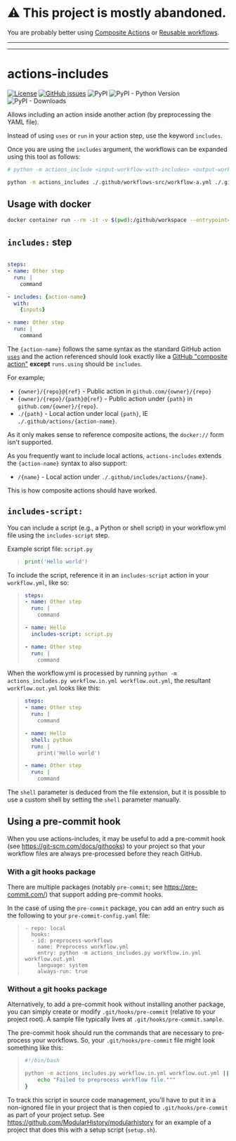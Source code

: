
# :warning: This project is **mostly** abandoned.

You are probably better using
[Composite Actions](https://docs.github.com/en/actions/creating-actions/creating-a-composite-action)
or
[Reusable workflows](https://docs.github.com/en/actions/using-workflows/reusing-workflows).

--------------------------------
--------------------------------

# actions-includes

[![License](https://img.shields.io/github/license/mithro/actions-includes.svg)](https://github.com/mithro/actions-includes/blob/master/LICENSE)
[![GitHub issues](https://img.shields.io/github/issues/mithro/actions-includes)](https://github.com/mithro/actions-includes/issues)
![PyPI](https://img.shields.io/pypi/v/actions-includes)
![PyPI - Python Version](https://img.shields.io/pypi/pyversions/actions-includes)
![PyPI - Downloads](https://img.shields.io/pypi/dm/actions-includes)


Allows including an action inside another action (by preprocessing the YAML file).

Instead of using `uses` or `run` in your action step, use the keyword `includes`.

Once you are using the `includes` argument, the workflows can be expanded using this tool as follows:
```sh
# python -m actions_include <input-workflow-with-includes> <output-workflow-flattened>

python -m actions_includes ./.github/workflows-src/workflow-a.yml ./.github/workflows/workflow-a.yml
```

## Usage with docker

```sh
docker container run --rm -it -v $(pwd):/github/workspace --entrypoint="" ghcr.io/mithro/actions-includes/image:main python -m actions_includes ./.github/workflows-src/workflow-a.yml ./.github/workflows/workflow-a.yml
```

## `includes:` step

```yaml

steps:
- name: Other step
  run: |
    command

- includes: {action-name}
  with:
    {inputs}

- name: Other step
  run: |
    command
```

The `{action-name}` follows the same syntax as the standard GitHub action
[`uses`](https://docs.github.com/en/actions/reference/workflow-syntax-for-github-actions#jobsjob_idstepsuses)
and the action referenced should look exactly like a
[GitHub "composite action"](https://docs.github.com/en/actions/creating-actions/creating-a-composite-run-steps-action)
**except** `runs.using` should be `includes`.

For example;
 - `{owner}/{repo}@{ref}` - Public action in `github.com/{owner}/{repo}`
 - `{owner}/{repo}/{path}@{ref}` - Public action under `{path}` in
   `github.com/{owner}/{repo}`.
 - `./{path}` - Local action under local `{path}`, IE `./.github/actions/{action-name}`.

As it only makes sense to reference composite actions, the `docker://` form isn't supported.

As you frequently want to include local actions, `actions-includes` extends the 
`{action-name}` syntax to also support:

 - `/{name}` - Local action under `./.github/includes/actions/{name}`.

This is how composite actions should have worked.

## `includes-script:`
You can include a script (e.g., a Python or shell script) in your workflow.yml file using the `includes-script` step.

Example script file: `script.py`
> ```python
> print('Hello world')
> ```

To include the script, reference it in an `includes-script` action in your `workflow.yml`, like so:
> ```yaml
> steps:
> - name: Other step
>   run: |
>     command
>
> - name: Hello
>   includes-script: script.py
>
> - name: Other step
>   run: |
>     command
> ```

When the workflow.yml is processed by running
```python -m actions_includes.py workflow.in.yml workflow.out.yml```,
the resultant `workflow.out.yml` looks like this:
> ```yaml
> steps:
> - name: Other step
>   run: |
>     command
> 
> - name: Hello
>   shell: python
>   run: |
>     print('Hello world')
> 
> - name: Other step
>   run: |
>     command
> ```
The `shell` parameter is deduced from the file extension, 
but it is possible to use a custom shell by setting the 
`shell` parameter manually.

## Using a pre-commit hook
When you use actions-includes, it may be useful to add a pre-commit hook 
(see https://git-scm.com/docs/githooks) to your project so that your workflow 
files are always pre-processed before they reach GitHub. 

### With a git hooks package
There are multiple packages (notably `pre-commit`; 
see https://pre-commit.com/) that support adding pre-commit hooks.

In the case of using the `pre-commit` package, you can add an entry 
such as the following to your `pre-commit-config.yaml` file:
> ```
> - repo: local
>   hooks:
>   - id: preprocess-workflows
>     name: Preprocess workflow.yml
>     entry: python -m actions_includes.py workflow.in.yml workflow.out.yml
>     language: system
>     always-run: true
> ```

### Without a git hooks package
Alternatively, to add a pre-commit hook without installing another 
package, you can simply create or modify `.git/hooks/pre-commit`
(relative to your project root). A sample file typically 
lives at `.git/hooks/pre-commit.sample`.

The pre-commit hook should run the commands that are necessary to 
pre-process your workflows. So, your `.git/hooks/pre-commit` file 
might look something like this:
> ```sh
> #!/bin/bash
>
> python -m actions_includes.py workflow.in.yml workflow.out.yml || {
>     echo "Failed to preprocess workflow file."""
> }
> ```

To track this script in source code management, you'll have to
put it in a non-ignored file in your project that is then copied to 
`.git/hooks/pre-commit` as part of your project setup. See
https://github.com/ModularHistory/modularhistory for an example
of a project that does this with a setup script (`setup.sh`).
